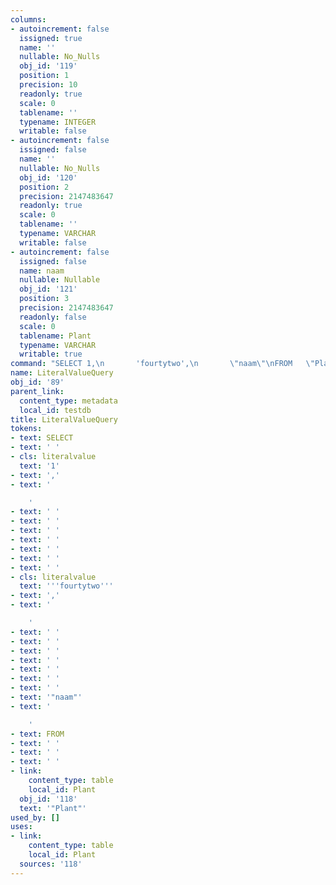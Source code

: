 ```yaml
---
columns:
- autoincrement: false
  issigned: true
  name: ''
  nullable: No_Nulls
  obj_id: '119'
  position: 1
  precision: 10
  readonly: true
  scale: 0
  tablename: ''
  typename: INTEGER
  writable: false
- autoincrement: false
  issigned: false
  name: ''
  nullable: No_Nulls
  obj_id: '120'
  position: 2
  precision: 2147483647
  readonly: true
  scale: 0
  tablename: ''
  typename: VARCHAR
  writable: false
- autoincrement: false
  issigned: false
  name: naam
  nullable: Nullable
  obj_id: '121'
  position: 3
  precision: 2147483647
  readonly: false
  scale: 0
  tablename: Plant
  typename: VARCHAR
  writable: true
command: "SELECT 1,\n       'fourtytwo',\n       \"naam\"\nFROM   \"Plant\""
name: LiteralValueQuery
obj_id: '89'
parent_link:
  content_type: metadata
  local_id: testdb
title: LiteralValueQuery
tokens:
- text: SELECT
- text: ' '
- cls: literalvalue
  text: '1'
- text: ','
- text: '

    '
- text: ' '
- text: ' '
- text: ' '
- text: ' '
- text: ' '
- text: ' '
- text: ' '
- cls: literalvalue
  text: '''fourtytwo'''
- text: ','
- text: '

    '
- text: ' '
- text: ' '
- text: ' '
- text: ' '
- text: ' '
- text: ' '
- text: ' '
- text: '"naam"'
- text: '

    '
- text: FROM
- text: ' '
- text: ' '
- text: ' '
- link:
    content_type: table
    local_id: Plant
  obj_id: '118'
  text: '"Plant"'
used_by: []
uses:
- link:
    content_type: table
    local_id: Plant
  sources: '118'
---
```

